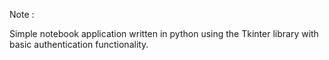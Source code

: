 Note :

Simple notebook application written in python using the Tkinter library with basic authentication functionality. 
